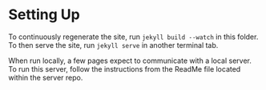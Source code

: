 # Setting Up

To continuously regenerate the site, run `jekyll build --watch` in this folder. To then serve the site, run `jekyll serve` in another terminal tab.

When run locally, a few pages expect to communicate with a local server. To run this server, follow the instructions from the ReadMe file located within the server repo.